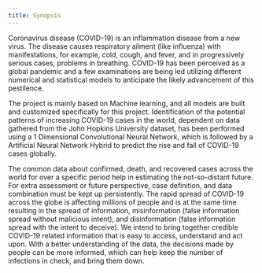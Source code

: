 ```yaml
---
title: Synopsis
---
```


Coronavirus disease (COVID-19) is an inflammation disease from a new virus. The disease causes respiratory ailment (like influenza) with manifestations, for example, cold, cough, and fever, and in progressively serious cases, problems in breathing. COVID-19 has been perceived as a global pandemic and a few examinations are being led utilizing different numerical and statistical models to anticipate the likely advancement of this pestilence.

The project is mainly based on Machine learning, and all models are built and customized specifically for this project. Identification of the potential patterns of increasing COVID-19 cases in the world, dependent on data gathered from the John Hopkins University dataset, has been performed using a 1 Dimensional Convolutional Neural Network, which is followed by a Artificial Neural Network Hybrid to predict the rise and fall of COVID-19 cases globally.

The common data about confirmed, death, and recovered cases across the world for over a specific period help in estimating the not-so-distant future. For extra assessment or future perspective, case definition, and data combination must be kept up persistently. The rapid spread of COVID-19 across the globe is affecting millions of people and is at the same time resulting in the spread of information, misinformation (false information spread without malicious intent), and disinformation (false information spread with the intent to deceive). We intend to bring together credible COVID-19 related information that is easy to access, understand and act upon. With a better understanding of the data, the decisions made by people can be more informed, which can help keep the number of infections in check, and bring them down.